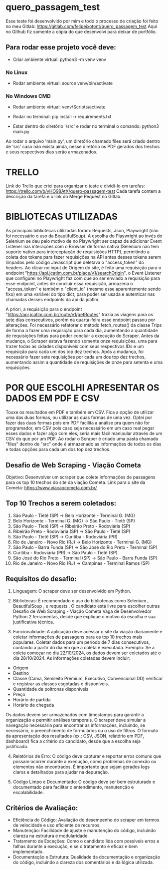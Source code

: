 # quero_passagem_test

Esse teste foi desenvolvido por mim e todo o processo de criação foi feito no meu Gitlab: https://gitlab.com/felipeixotont/quero_passagem_test
Aqui no Github fiz somente a cópia do que desenvolvi para deixar de portfólio.

## Para rodar esse projeto você deve:

- Criar ambiente virtual: python3 -m venv venv

### No Linux
- Rodar ambiente virtual: source venv/bin/activate

### No Windows CMD
- Rodar ambiente virtual: venv\Scripts\activate

- Rodar no terminal: pip install -r requirements.txt

- Estar dentro do diretório '/src' e rodar no terminal o comando: python3 main.py


Ao rodar o arquivo 'main.py', um diretório chamado files será criado dentro de 'src' caso não exista ainda, nesse diretório os PDF gerados dos trechos e seus respectivos dias serão armazenados.

# TRELLO

Link do Trello que criei para organizar o teste e dividi-lo em tarefas: https://trello.com/b/yHO98AtX/quero-passagem-test
Cada tarefa contem a descrição da tarefa e o link do Merge Request no Gitlab.


# BIBLIOTECAS UTILIZADAS

As principais bibliotecas utilizadas foram: Requests, Json, Playwright (não foi necessário o uso da BeautifulSoup).
A escolha do Playwright ao invés do Selenium se deu pelo motivo de no Playwright ser capaz de adicionar Event Listener nas interações com o Browser de forma nativa (Selenium não tem suporte nativo para interceptação de requisições HTTP), permitindo a coleta dos tokens para fazer requisições na API antes desses tokens serem limpados pelo código Javascript que deletava o "access_token" do headers. Ao clicar no input de Origem do site, é feito uma requisição para o endpoint "https://api.jcatlm.com.br/place/v1/searchOrigin", o Event Listener que configurei no Playwright faz com que ao ser enviado a requisição para esse endpoint, antes de concluir essa requisição, armazena o "access_token" e também o "client_id" (mesmo esse aparentemente sendo fixo) em uma variável do tipo dict, para poder ser usada e autenticar nas chamadas desses endpoints da api da jcatlm.

A priori, a requisição para o endpoint "https://api.jcatlm.com.br/route/v1/getRoutes" trazia as viagens para os sete dias consecutivos, porém na quarta-feira esse endpoint passou por alterações. Foi necessário refatorar o método fetch_routes() da classe Trips de forma a fazer uma requisição para cada dia, aumentando a quantidade de requisições feitas para poder concluir a execução do Scraper. Antes da mudança, o Scraper estava fazendo somente onze requisições, uma para trazer todas as cidades disponíveis com seus respectivos IDs e um requisição para cada um dos top dez trechos. Após a mudança, foi necessário fazer sete requisições por cada um dos top dez trechos, aumentando assim a quantidade de requisições de onze para setenta e uma requisições.

# POR QUE ESCOLHI APRESENTAR OS DADOS EM PDF E CSV

Touxe os resultados em PDF e também em CSV. Fica a opção de utilizar uma das duas formas, ou utilizar as duas formas de uma vez. Optei por fazer das duas formas pois em PDF facilita a análise pra quem não for programador, em CSV pois caso seja necessário em um caso real pegar esses dados e fazer algo com eles, seria mais fácil manipular através de um CSV do que por um PDF.
Ao rodar o Scraper é criado uma pasta chamada "files" dentro de "src" onde é armazenado as informações de todos os dias e todas opções para cada um dos top dez trechos.

## Desafio de Web Scraping - Viação Cometa

Objetivo: Desenvolver um scraper que colete informações de passagens para
os top 10 trechos do site da viação Cometa.
Link para o site da Cometa: https://www.viacaocometa.com.br/

## Top 10 Trechos a serem coletados:
1. São Paulo - Tietê (SP) → Belo Horizonte - Terminal G. (MG)
2. Belo Horizonte - Terminal G. (MG) → São Paulo - Tietê (SP)
3. São Paulo - Tietê (SP) → Ribeirão Preto - Rodoviária (SP)
4. Ribeirão Preto - Rodoviária (SP) → São Paulo - Tietê (SP)
5. São Paulo - Tietê (SP) → Curitiba - Rodoviária (PR)
6. Rio de Janeiro - Novo Rio (RJ) → Belo Horizonte - Terminal G. (MG)
7. São Paulo - Barra Funda (SP) → São José do Rio Preto - Terminal (SP)
8. Curitiba - Rodoviária (PR) → São Paulo - Tietê (SP)
9. São José do Rio Preto - Terminal (SP) → São Paulo - Barra Funda (SP)
10. Rio de Janeiro - Novo Rio (RJ) → Campinas - Terminal Ramos (SP)


## Requisitos do desafio:
1. Linguagem: O scraper deve ser desenvolvido em Python.

2. Bibliotecas: É recomendado o uso de bibliotecas como Selenium ,
BeautifulSoup , e requests . O candidato está livre para escolher outras
Desafio de Web Scraping - Viação Cometa  Vaga de Desenvolvedor Python 2
ferramentas, desde que explique o motivo da escolha e sua justificativa
técnica.

3. Funcionalidade:
A aplicação deve acessar o site da viação diariamente e coletar
informações de passagens para os top 10 trechos mais populares.
Coletar dados para um período de 7 dias consecutivos, contando a
partir do dia em que a coleta é executada.
Exemplo: Se a coleta começar no dia 22/10/2024, os dados devem
ser coletados até o dia 28/10/2024.
As informações coletadas devem incluir:

- Origem
- Destino
- Classe (Cama, Semileito Premium, Executivo, Convencional DD) verificar e registrar as classes esgotadas e disponíveis.
- Quantidade de poltronas disponíveis
- Preço
- Horário de partida
- Horário de chegada

Os dados devem ser armazenados com timestamps para garantir a
organização e permitir análises temporais.
O scraper deve simular a navegação necessária para encontrar as
informações, incluindo, se necessário, o preenchimento de formulários
ou o uso de filtros.
O formato da apresentação dos resultados (ex.: CSV, JSON, relatório
em PDF, dashboard) fica a critério do candidato, desde que a escolha
seja justificada.

4. Relatórios de Erro:
O código deve capturar e reportar erros comuns que possam ocorrer
durante a execução, como problemas de conexão ou elementos não
encontrados.
É importante que sejam gerados logs claros e detalhados para ajudar
na depuração.

5. Código Limpo e Documentado:
O código deve ser bem estruturado e documentado para facilitar o
entendimento, manutenção e escalabilidade.


## Critérios de Avaliação:
- Eficiência do Código: Avaliação do desempenho do scraper em termos de
velocidade e uso eficiente de recursos.
- Manutenção: Facilidade de ajuste e manutenção do código, incluindo
clareza na estrutura e modularidade.
- Tratamento de Exceções: Como o candidato lida com possíveis erros e
falhas durante a execução, e se o tratamento é eficaz e bem implementado.
- Documentação e Estrutura: Qualidade da documentação e organização do
código, incluindo a clareza dos comentários e da lógica utilizada.

